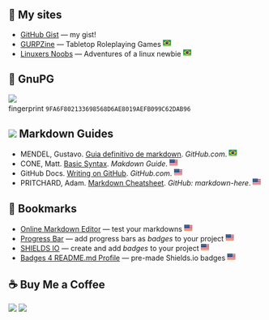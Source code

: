 ## :link: My sites

* [GitHub Gist](https://gist.github.com/nerun) &mdash; my gist!
* [GURPZine](https://www.gurpzine.com.br) &mdash; Tabletop Roleplaying Games ![brazilian portuguese][br]
* [Linuxers Noobs](http://linuxernoob.blogspot.com) &mdash; Adventures of a linux newbie ![brazilian portuguese][br]

[br]: flag-br.png

## :closed_lock_with_key: GnuPG

<a href="https://raw.githubusercontent.com/nerun/nerun/main/danieldiasr_gpg_public.asc"><img src="https://img.shields.io/badge/GnuPG_Public_Key-333?style=for-the-badge&logo=GNU%20Privacy%20Guard&logoColor=0093DD"></a><br />fingerprint `9FA6F802133698568D6AE8019AEFB099C62DAB96`

## <img src="https://user-images.githubusercontent.com/55323701/82506032-25bbd600-9ad5-11ea-8b5e-e7c699d385af.png" width="32px" background-color="white"> Markdown Guides

* MENDEL, Gustavo. [Guia definitivo de markdown](https://github.com/mende1/guia-definitivo-de-markdown). _GitHub.com_. ![brazilian portuguese][br]
* CONE, Matt. [Basic Syntax](https://www.markdownguide.org/basic-syntax). *Makdown Guide*. ![english][us]
* GitHub Docs. [Writing on GitHub](https://docs.github.com/en/get-started/writing-on-github). _GitHub.com_. ![english][us]
* PRITCHARD, Adam. [Markdown Cheatsheet](https://github.com/adam-p/markdown-here/wiki/Markdown-Cheatsheet). _GitHub: markdown-here_. ![english][us]

## :bookmark: Bookmarks
* [Online Markdown Editor](https://dillinger.io) &mdash; test your markdowns ![english][us]
* [Progress Bar](https://github.com/guibranco/progressbar) &mdash; add progress bars as *badges* to your project ![english][us]
* [SHIELDS IO](https://shields.io/) &mdash; create and add *badges* to your project ![english][us]
* [Badges 4 README.md Profile](https://github.com/alexandresanlim/Badges4-README.md-Profile) &mdash; pre-made Shields.io badges ![english][us]

[us]: flag-us.png

## :coffee: Buy Me a Coffee

<a href="https://www.paypal.com/donate/?hosted_button_id=T95ZWHGTG2GT2"><img src="https://img.shields.io/badge/PayPal-00457C?style=for-the-badge&logo=paypal&logoColor=white&label=donate"></a>
<a href="https://www.blockchain.com/explorer/addresses/btc/bc1q8uk7cxujtxfguxcqw9l7889zwee86q582ysgcf"><img src="https://img.shields.io/badge/Bitcoin-orange?style=for-the-badge&logo=bitcoin&logoColor=orange&label=donate"></a>
